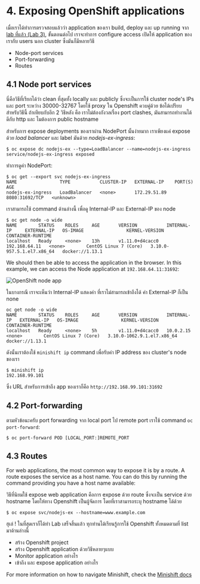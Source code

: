 # 4. Exposing OpenShift applications

เมื่อเราได้ทำการตรวจสอบแล้วว่า application ของเรา build, deploy และ up running จาก [lab ที่แล้ว (Lab 3)](../Lab3/README-th.md), 
ขั้นตอนต่อไป เราจะทำการ configure access เปิดให้ application ของเรากับ users นอก cluster ซึ่งมันก็มีหลายวิธี

- Node-port services
- Port-forwarding
- Routes

## 4.1 Node port services

นี่คือวิธีที่เรียกได้ว่า clean ที่สุดทั้ง locally และ publicly ซึ่งจะเป็นการใช้ cluster node's IPs และ port ระหว่าง 30000-32767 โดยใช้ proxy ใน Openshift ควบคู่ด้วย ข้อได้เปรียบสำหรับวิธีนี้ ถ้าเทียบกับอีก 2 วิธีหลัง คือ เราไม่ต้องกังวลเรื่อง port clashes, มันสามารถทำงานได้ดีกับ http และ ไมต้องการ public hostname

สำหรับการ expose deployments ของเราผ่าน NodePort นั้นง่ายมาก เราเพียงแค่ expose ด้วย _load balancer_ และ label มันด้วย _nodejs-ex-ingress_:

```console
$ oc expose dc nodejs-ex --type=LoadBalancer --name=nodejs-ex-ingress
service/nodejs-ex-ingress exposed
```

ทำการดูค่า NodePort:
```console
$ oc get --export svc nodejs-ex-ingress
NAME                TYPE           CLUSTER-IP   EXTERNAL-IP    PORT(S)          AGE
nodejs-ex-ingress   LoadBalancer   <none>       172.29.51.89   8080:31692/TCP   <unknown>
```

เราสามารถใช้ command ด้านล่างนี้ เพื่อดู Internal-IP และ External-IP ของ node
```console
$ oc get node -o wide
NAME        STATUS    ROLES     AGE       VERSION           INTERNAL-IP     EXTERNAL-IP   OS-IMAGE                KERNEL-VERSION              CONTAINER-RUNTIME
localhost   Ready     <none>    13h       v1.11.0+d4cacc0   192.168.64.11   <none>        CentOS Linux 7 (Core)   3.10.0-957.5.1.el7.x86_64   docker://1.13.1
```

We should then be able to access the application in the browser. In this example, we can access the Node application at `192.168.64.11:31692`:

![OpenShift node app](../images/openshift_node_app.png)

ในบางกรณี เราจะเห็นว่า Internal-IP แสดงค่า ที่เราไม่สามารถเข้าถึงได้ ค่า External-IP ก็เป็น none

```console
oc get node -o wide
NAME        STATUS    ROLES     AGE       VERSION           INTERNAL-IP   EXTERNAL-IP   OS-IMAGE                KERNEL-VERSION               CONTAINER-RUNTIME
localhost   Ready     <none>    5h        v1.11.0+d4cacc0   10.0.2.15     <none>        CentOS Linux 7 (Core)   3.10.0-1062.9.1.el7.x86_64   docker://1.13.1
```

ดังนั้นเราต้องใช้ `minishift ip` command เพื่อรับค่า IP address ของ cluster's node ของเรา 

```console
$ minishift ip
192.168.99.101
```

ซึ่ง URL สำหรับการเข้าถึง app ของเราก็คือ `http://192.168.99.101:31692`

## 4.2 Port-forwarding

ตามหัวข้อนะครับ port forwarding จาก local port ไป remote port เราใช้ command `oc port-forward`:

```
$ oc port-forward POD [LOCAL_PORT:]REMOTE_PORT
```

## 4.3 Routes

For web applications, the most common way to expose it is by a route. A route exposes the service as a host name. You can do this by running the command providing you have a host name available:

วิธีที่นิยมใช้ expose web application คือการ expose ด้วย route ซึ่งจะเป็น service ด้วย hostname โดยให้ทาง Openshift เป็นผู้จัดการ โดยที่เราสามารถระบุ hostname ได้ด้วย

```
$ oc expose svc/nodejs-ex --hostname=www.example.com
```

ฮุเล่ ! ในที่สุดเราก็ได้ทำ Lab เสร็จสิ้นแล้ว ทุกท่านได้เรียนรู้การใช้ Openshift ทั้งหมดตามที่ list มาด้านล่างนี้
- สร้าง Openshift project
- สร้าง Openshift application ด้วยวิธีหลายๆแบบ
- Monitor application อย่างไร
- เข้าถึง และ expose application อย่างไร

For more information on how to navigate Minishift, check the [Minishift docs](https://docs.okd.io/latest/minishift/index.html)
